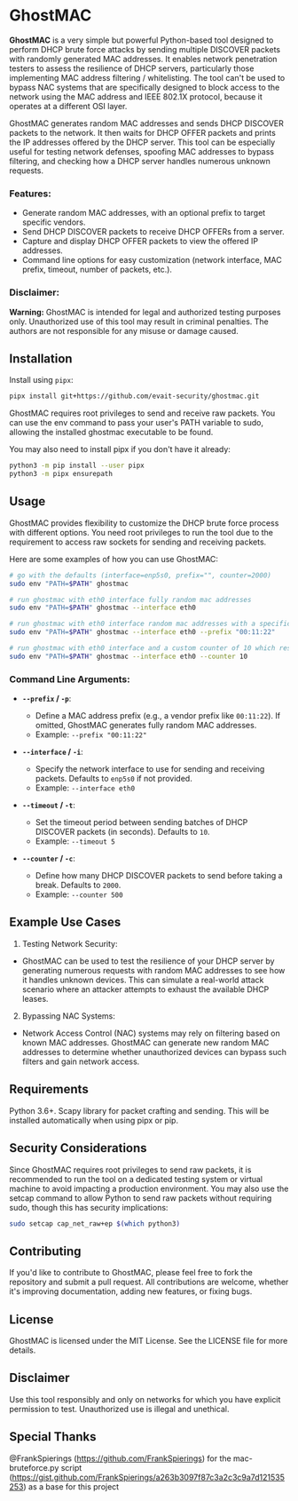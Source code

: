 # GhostMAC

**GhostMAC** is a very simple but powerful Python-based tool designed to perform DHCP brute force attacks by sending multiple DISCOVER packets with randomly generated MAC addresses. It enables network penetration testers to assess the resilience of DHCP servers, particularly those implementing MAC address filtering / whitelisting. The tool can't be used to bypass NAC systems that are specifically designed to block access to the network using the MAC address and IEEE 802.1X protocol, because it operates at a different OSI layer.

GhostMAC generates random MAC addresses and sends DHCP DISCOVER packets to the network. It then waits for DHCP OFFER packets and prints the IP addresses offered by the DHCP server. This tool can be especially useful for testing network defenses, spoofing MAC addresses to bypass filtering, and checking how a DHCP server handles numerous unknown requests.

### Features:
- Generate random MAC addresses, with an optional prefix to target specific vendors.
- Send DHCP DISCOVER packets to receive DHCP OFFERs from a server.
- Capture and display DHCP OFFER packets to view the offered IP addresses.
- Command line options for easy customization (network interface, MAC prefix, timeout, number of packets, etc.).

### Disclaimer:
**Warning:** GhostMAC is intended for legal and authorized testing purposes only. Unauthorized use of this tool may result in criminal penalties. The authors are not responsible for any misuse or damage caused.

## Installation

Install using `pipx`:

```sh
pipx install git+https://github.com/evait-security/ghostmac.git
```

GhostMAC requires root privileges to send and receive raw packets. You can use the env command to pass your user's PATH variable to sudo, allowing the installed ghostmac executable to be found.

You may also need to install pipx if you don't have it already:
  
  ```sh
python3 -m pip install --user pipx
python3 -m pipx ensurepath
  ```

## Usage

GhostMAC provides flexibility to customize the DHCP brute force process with different options. You need root privileges to run the tool due to the requirement to access raw sockets for sending and receiving packets.

Here are some examples of how you can use GhostMAC:

```sh
# go with the defaults (interface=enp5s0, prefix="", counter=2000)
sudo env "PATH=$PATH" ghostmac

# run ghostmac with eth0 interface fully random mac addresses
sudo env "PATH=$PATH" ghostmac --interface eth0

# run ghostmac with eth0 interface random mac addresses with a specific vendor
sudo env "PATH=$PATH" ghostmac --interface eth0 --prefix "00:11:22"

# run ghostmac with eth0 interface and a custom counter of 10 which results in 10 packets that are sent
sudo env "PATH=$PATH" ghostmac --interface eth0 --counter 10
```

### Command Line Arguments:

- **`--prefix` / `-p`**:
  - Define a MAC address prefix (e.g., a vendor prefix like `00:11:22`). If omitted, GhostMAC generates fully random MAC addresses.
  - Example: `--prefix "00:11:22"`

- **`--interface` / `-i`**:
  - Specify the network interface to use for sending and receiving packets. Defaults to `enp5s0` if not provided.
  - Example: `--interface eth0`

- **`--timeout` / `-t`**:
  - Set the timeout period between sending batches of DHCP DISCOVER packets (in seconds). Defaults to `10`.
  - Example: `--timeout 5`

- **`--counter` / `-c`**:
  - Define how many DHCP DISCOVER packets to send before taking a break. Defaults to `2000`.
  - Example: `--counter 500`

## Example Use Cases
1. Testing Network Security:
- GhostMAC can be used to test the resilience of your DHCP server by generating numerous requests with random MAC addresses to see how it handles unknown devices. This can simulate a real-world attack scenario where an attacker attempts to exhaust the available DHCP leases.

2. Bypassing NAC Systems:
- Network Access Control (NAC) systems may rely on filtering based on known MAC addresses. GhostMAC can generate new random MAC addresses to determine whether unauthorized devices can bypass such filters and gain network access.

## Requirements
Python 3.6+.
Scapy library for packet crafting and sending. This will be installed automatically when using pipx or pip.

## Security Considerations
Since GhostMAC requires root privileges to send raw packets, it is recommended to run the tool on a dedicated testing system or virtual machine to avoid impacting a production environment. You may also use the setcap command to allow Python to send raw packets without requiring sudo, though this has security implications:

```sh
sudo setcap cap_net_raw+ep $(which python3)
```

## Contributing
If you'd like to contribute to GhostMAC, please feel free to fork the repository and submit a pull request. All contributions are welcome, whether it's improving documentation, adding new features, or fixing bugs.

## License
GhostMAC is licensed under the MIT License. See the LICENSE file for more details.

## Disclaimer
Use this tool responsibly and only on networks for which you have explicit permission to test. Unauthorized use is illegal and unethical.

## Special Thanks
@FrankSpierings (https://github.com/FrankSpierings) for the mac-bruteforce.py script (https://gist.github.com/FrankSpierings/a263b3097f87c3a2c3c9a7d121535253) as a base for this project
